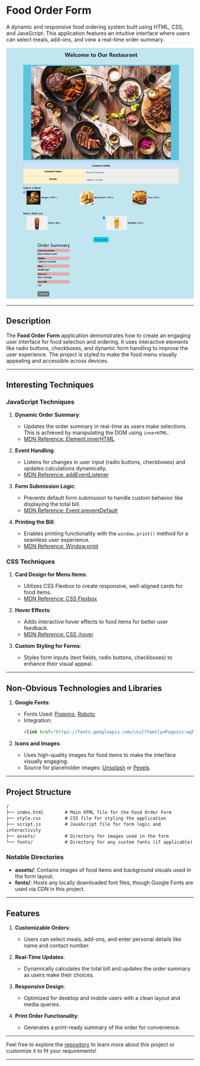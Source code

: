 

# Food Order Form

A dynamic and responsive food ordering system built using HTML, CSS, and JavaScript. This application features an intuitive interface where users can select meals, add-ons, and view a real-time order summary.

![Food Order Form Screenshot](./Screenshot_18-1-2025_225719_127.0.0.1.jpeg)

---

## Description

The **Food Order Form** application demonstrates how to create an engaging user interface for food selection and ordering. It uses interactive elements like radio buttons, checkboxes, and dynamic form handling to improve the user experience. The project is styled to make the food menu visually appealing and accessible across devices.

---

## Interesting Techniques

### JavaScript Techniques
1. **Dynamic Order Summary**:
   - Updates the order summary in real-time as users make selections. This is achieved by manipulating the DOM using `innerHTML`.
   - [MDN Reference: Element.innerHTML](https://developer.mozilla.org/en-US/docs/Web/API/Element/innerHTML)
   
2. **Event Handling**:
   - Listens for changes in user input (radio buttons, checkboxes) and updates calculations dynamically.
   - [MDN Reference: addEventListener](https://developer.mozilla.org/en-US/docs/Web/API/EventTarget/addEventListener)

3. **Form Submission Logic**:
   - Prevents default form submission to handle custom behavior like displaying the total bill.
   - [MDN Reference: Event.preventDefault](https://developer.mozilla.org/en-US/docs/Web/API/Event/preventDefault)

4. **Printing the Bill**:
   - Enables printing functionality with the `window.print()` method for a seamless user experience.
   - [MDN Reference: Window.print](https://developer.mozilla.org/en-US/docs/Web/API/Window/print)

### CSS Techniques
1. **Card Design for Menu Items**:
   - Utilizes CSS Flexbox to create responsive, well-aligned cards for food items.
   - [MDN Reference: CSS Flexbox](https://developer.mozilla.org/en-US/docs/Web/CSS/CSS_Flexible_Box_Layout/Basic_Concepts_of_Flexbox)

2. **Hover Effects**:
   - Adds interactive hover effects to food items for better user feedback.
   - [MDN Reference: CSS :hover](https://developer.mozilla.org/en-US/docs/Web/CSS/:hover)

3. **Custom Styling for Forms**:
   - Styles form inputs (text fields, radio buttons, checkboxes) to enhance their visual appeal.

---

## Non-Obvious Technologies and Libraries
1. **Google Fonts**:
   - Fonts Used: [Poppins](https://fonts.google.com/specimen/Poppins), [Roboto](https://fonts.google.com/specimen/Roboto)
   - Integration:
     ```html
     <link href="https://fonts.googleapis.com/css2?family=Poppins:wght@400;600&family=Roboto:wght@300&display=swap" rel="stylesheet">
     ```

2. **Icons and Images**:
   - Uses high-quality images for food items to make the interface visually engaging.
   - Source for placeholder images: [Unsplash](https://unsplash.com/) or [Pexels](https://www.pexels.com/).

---

## Project Structure

```plaintext
/
├── index.html        # Main HTML file for the Food Order Form
├── style.css         # CSS file for styling the application
├── script.js         # JavaScript file for form logic and interactivity
├── assets/           # Directory for images used in the form
└── fonts/            # Directory for any custom fonts (if applicable)
```

### Notable Directories
- **assets/**: Contains images of food items and background visuals used in the form layout.
- **fonts/**: Hosts any locally downloaded font files, though Google Fonts are used via CDN in this project.

---

## Features
1. **Customizable Orders**:
   - Users can select meals, add-ons, and enter personal details like name and contact number.

2. **Real-Time Updates**:
   - Dynamically calculates the total bill and updates the order summary as users make their choices.

3. **Responsive Design**:
   - Optimized for desktop and mobile users with a clean layout and media queries.

4. **Print Order Functionality**:
   - Generates a print-ready summary of the order for convenience.

---

Feel free to explore the [repository](https://github.com/muaz64/Demo-Food-Order-form.git) to learn more about this project or customize it to fit your requirements!

---